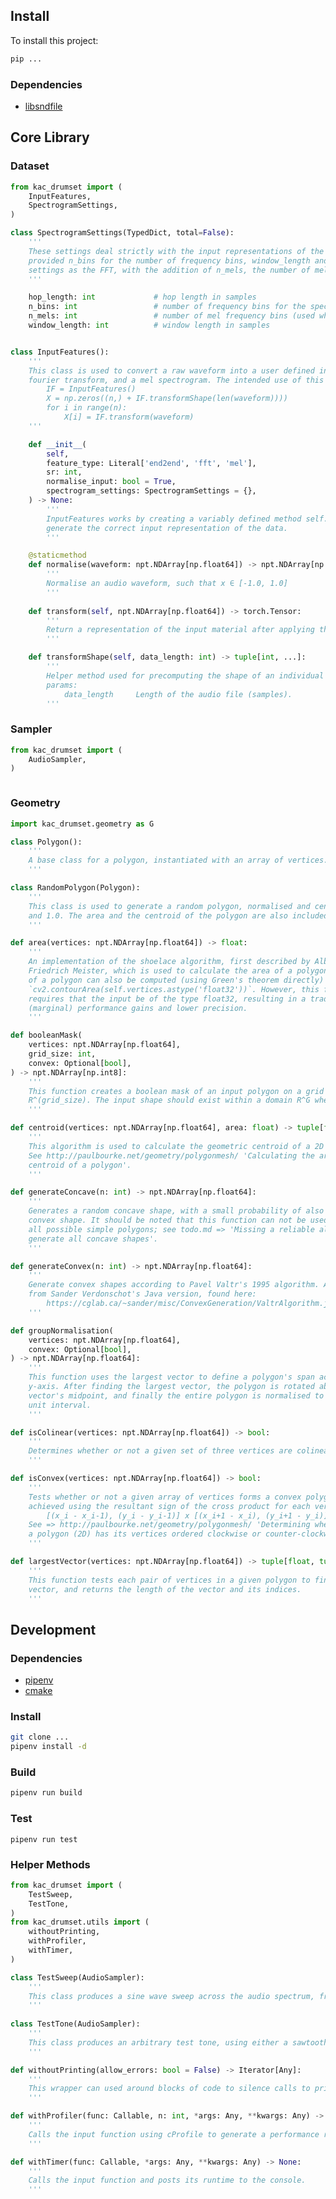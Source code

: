 ## Install

To install this project:

```bash
pip ...
```

### Dependencies

-   [libsndfile](https://github.com/libsndfile/libsndfile)

<!-- In either case, _pytorch_ is installed automatically, and will work fine for all CPU based usages. However, to configure this application for GPU usage, you must reinstall the appropriate version of _pytorch_ for your machine (which can be found [here](https://pytorch.org/get-started/locally/)) via:

```bash
pipenv run pip install torch==1.8.1+cu102 ...
```

To ensure that the GPU can be fully utilised by this application, make sure to update the _PATH_2_CUDA_ variable in `src/settings.py`, which should point to your installed version of the CUDA SDK. -->

## Core Library

### Dataset

```python
from kac_drumset import (
	InputFeatures,
	SpectrogramSettings,
)
```

```python
class SpectrogramSettings(TypedDict, total=False):
	'''
	These settings deal strictly with the input representations of the data. For FFT, this is calculated using the
	provided n_bins for the number of frequency bins, window_length and hop_length. The mel representation uses the same
	settings as the FFT, with the addition of n_mels, the number of mel frequency bins.
	'''

	hop_length: int				# hop length in samples
	n_bins: int					# number of frequency bins for the spectral density function
	n_mels: int					# number of mel frequency bins (used when INPUT_FEATURES == 'mel')
	window_length: int			# window length in samples


class InputFeatures():
	'''
	This class is used to convert a raw waveform into a user defined input representation, which includes end2end, the
	fourier transform, and a mel spectrogram. The intended use of this class when deployed:
		IF = InputFeatures()
		X = np.zeros((n,) + IF.transformShape(len(waveform))))
		for i in range(n):
			X[i] = IF.transform(waveform)
	'''

	def __init__(
		self,
		feature_type: Literal['end2end', 'fft', 'mel'],
		sr: int,
		normalise_input: bool = True,
		spectrogram_settings: SpectrogramSettings = {},
	) -> None:
		'''
		InputFeatures works by creating a variably defined method self.transform. This method uses the input settings to
		generate the correct input representation of the data.
		'''

	@staticmethod
	def normalise(waveform: npt.NDArray[np.float64]) -> npt.NDArray[np.float64]:
		'''
		Normalise an audio waveform, such that x ∈ [-1.0, 1.0]
		'''
		
	def transform(self, npt.NDArray[np.float64]) -> torch.Tensor:
		'''
		Return a representation of the input material after applying the audio transform. 
		'''

	def transformShape(self, data_length: int) -> tuple[int, ...]:
		'''
		Helper method used for precomputing the shape of an individual input feature.
		params:
			data_length		Length of the audio file (samples).
		'''
```

### Sampler

```python
from kac_drumset import (
	AudioSampler,
)
```

```python
```

### Geometry

```python
import kac_drumset.geometry as G
```

```python
class Polygon():
	'''
	A base class for a polygon, instantiated with an array of vertices.
	'''

class RandomPolygon(Polygon):
	'''
	This class is used to generate a random polygon, normalised and centred between 0.0
	and 1.0. The area and the centroid of the polygon are also included in this class.
	'''

def area(vertices: npt.NDArray[np.float64]) -> float:
	'''
	An implementation of the shoelace algorithm, first described by Albrecht Ludwig
	Friedrich Meister, which is used to calculate the area of a polygon. The area
	of a polygon can also be computed (using Green's theorem directly) using
	`cv2.contourArea(self.vertices.astype('float32'))`. However, this function
	requires that the input be of the type float32, resulting in a trade off between
	(marginal) performance gains and lower precision.
	'''

def booleanMask(
	vertices: npt.NDArray[np.float64],
	grid_size: int,
	convex: Optional[bool],
) -> npt.NDArray[np.int8]:
	'''
	This function creates a boolean mask of an input polygon on a grid with dimensions
	R^(grid_size). The input shape should exist within a domain R^G where G ∈ [0, 1].
	'''

def centroid(vertices: npt.NDArray[np.float64], area: float) -> tuple[float, float]:
	'''
	This algorithm is used to calculate the geometric centroid of a 2D polygon.
	See http://paulbourke.net/geometry/polygonmesh/ 'Calculating the area and
	centroid of a polygon'.
	'''

def generateConcave(n: int) -> npt.NDArray[np.float64]:
	'''
	Generates a random concave shape, with a small probability of also returning a
	convex shape. It should be noted that this function can not be used to create
	all possible simple polygons; see todo.md => 'Missing a reliable algorithm to
	generate all concave shapes'.
	'''

def generateConvex(n: int) -> npt.NDArray[np.float64]:
	'''
	Generate convex shapes according to Pavel Valtr's 1995 algorithm. Adapted
	from Sander Verdonschot's Java version, found here:
		https://cglab.ca/~sander/misc/ConvexGeneration/ValtrAlgorithm.java
	'''

def groupNormalisation(
	vertices: npt.NDArray[np.float64],
	convex: Optional[bool],
) -> npt.NDArray[np.float64]:
	'''
	This function uses the largest vector to define a polygon's span across the
	y-axis. After finding the largest vector, the polygon is rotated about said
	vector's midpoint, and finally the entire polygon is normalised to span the
	unit interval.
	'''

def isColinear(vertices: npt.NDArray[np.float64]) -> bool:
	'''
	Determines whether or not a given set of three vertices are colinear.
	'''

def isConvex(vertices: npt.NDArray[np.float64]) -> bool:
	'''
	Tests whether or not a given array of vertices forms a convex polygon. This is
	achieved using the resultant sign of the cross product for each vertex:
		[(x_i - x_i-1), (y_i - y_i-1)] x [(x_i+1 - x_i), (y_i+1 - y_i)]
	See => http://paulbourke.net/geometry/polygonmesh/ 'Determining whether or not
	a polygon (2D) has its vertices ordered clockwise or counter-clockwise'.
	'''

def largestVector(vertices: npt.NDArray[np.float64]) -> tuple[float, tuple[int, int]]:
	'''
	This function tests each pair of vertices in a given polygon to find the largest
	vector, and returns the length of the vector and its indices.
	'''
```

## Development

### Dependencies

-   [pipenv](https://formulae.brew.sh/formula/pipenv#default)
-	[cmake](https://formulae.brew.sh/formula/cmake)
<!-- -   [CUDA SDK](https://developer.nvidia.com/cuda-downloads) -->

### Install

```bash
git clone ...
pipenv install -d
```

### Build 

```bash
pipenv run build
```

### Test

```
pipenv run test
```

### Helper Methods

```python
from kac_drumset import (
	TestSweep,
	TestTone,
)
from kac_drumset.utils import (
	withoutPrinting,
	withProfiler,
	withTimer,
)
```

```python
class TestSweep(AudioSampler):
	'''
	This class produces a sine wave sweep across the audio spectrum, from 20hz to f_s / 2.
	'''
		
class TestTone(AudioSampler):
	'''
	This class produces an arbitrary test tone, using either a sawtooth, sine, square or triangle waveform. If it's initial frequency is not set, it will automatically create random frequencies.
	'''

def withoutPrinting(allow_errors: bool = False) -> Iterator[Any]:
	'''
	This wrapper can used around blocks of code to silence calls to print(), as well as optionally silence error messages.
	'''

def withProfiler(func: Callable, n: int, *args: Any, **kwargs: Any) -> None:
	'''
	Calls the input function using cProfile to generate a performance report in the console. Prints the n most costly functions.
	'''

def withTimer(func: Callable, *args: Any, **kwargs: Any) -> None:
	'''
	Calls the input function and posts its runtime to the console.
	'''
```
